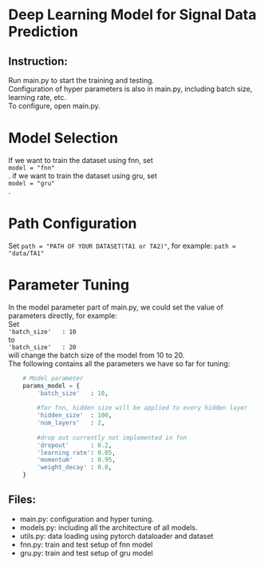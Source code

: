 # Deep Learning Model for Signal Data Prediction

## Instruction:
Run main.py to start the training and testing.<br />
Configuration of hyper parameters is also in main.py, including batch size, learning rate, etc.<br />
To configure, open main.py.<br />
# Model Selection
If we want to train the dataset using fnn, set <br />
`model = "fnn"`<br />.
if we want to train the dataset using gru, set <br />
`model = "gru"`<br />.

# Path Configuration
Set `path = "PATH OF YOUR DATASET(TA1 or TA2)"`, for example: `path = "data/TA1"`<br />
# Parameter Tuning
In the model parameter part of main.py, we could set the value of parameters directly, for example:<br />
Set<br />
`'batch_size'   : 10` <br />
to <br />
`'batch_size'   : 20` <br />
will change the batch size of the model from 10 to 20.<br />
The following contains all the parameters we have so far for tuning:<br />
```Python
    # Model parameter
    params_model = {
        'batch_size'   : 10,
        
        #for fnn, hidden size will be applied to every hidden layer
        'hidden_size'  : 100,
        'num_layers'   : 2,
        
        #drop out currently not implemented in fnn
        'dropout'      : 0.2,
        'learning rate': 0.05,
        'momentum'     : 0.95,
        'weight_decay' : 0.0,
    }
```
## Files:
- main.py: configuration and hyper tuning.<br />
- models.py: including all the architecture of all models.<br />
- utils.py: data loading using pytorch dataloader and dataset
- fnn.py: train and test setup of fnn model
- gru.py: train and test setup of gru model
